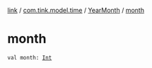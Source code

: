 [link](../../index.md) / [com.tink.model.time](../index.md) / [YearMonth](index.md) / [month](./month.md)

# month

`val month: `[`Int`](https://kotlinlang.org/api/latest/jvm/stdlib/kotlin/-int/index.html)